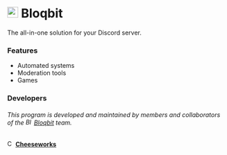 # <img src="icon.ico" width="25" alt="Logo" /> Bloqbit
The all-in-one solution for your Discord server.

### Features
- Automated systems
- Moderation tools
- Games

### Developers
###### This program is developed and maintained by members and collaborators of the <img src="https://i.imgur.com/aHMYUwn.png" width="15" alt="Bloqbit logo" /> [Bloqbit](https://bloqbit.cubicstudios.xyz/) team.
<img src="https://i.imgur.com/wf90fS7.jpeg" width="15" style="border-radius: 100%;" alt="Cheeseworks" /> **[Cheeseworks](https://www.github.com/BlueWitherer/)**